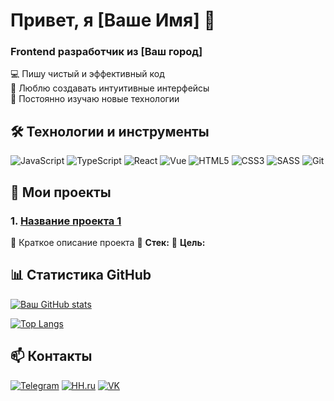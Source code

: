 # Привет, я [Ваше Имя] 👋
### Frontend разработчик из [Ваш город]

💻 Пишу чистый и эффективный код  
🎨 Люблю создавать интуитивные интерфейсы  
🚀 Постоянно изучаю новые технологии  

## 🛠 Технологии и инструменты
![JavaScript](https://img.shields.io/badge/-JavaScript-F7DF1E?style=flat-square&logo=javascript&logoColor=black)
![TypeScript](https://img.shields.io/badge/-TypeScript-3178C6?style=flat-square&logo=typescript&logoColor=white)
![React](https://img.shields.io/badge/-React-61DAFB?style=flat-square&logo=react&logoColor=black)
![Vue](https://img.shields.io/badge/-Vue-4FC08D?style=flat-square&logo=vuedotjs&logoColor=white)
![HTML5](https://img.shields.io/badge/-HTML5-E34F26?style=flat-square&logo=html5&logoColor=white)
![CSS3](https://img.shields.io/badge/-CSS3-1572B6?style=flat-square&logo=css3&logoColor=white)
![SASS](https://img.shields.io/badge/-SASS-CC6699?style=flat-square&logo=sass&logoColor=white)
![Git](https://img.shields.io/badge/-Git-F05032?style=flat-square&logo=git&logoColor=white)

## 🚀 Мои проекты

### 1. [Название проекта 1](ссылка)
📝 Краткое описание проекта
🔧 **Стек:**
🎯 **Цель:**  

## 📊 Статистика GitHub
[![Ваш GitHub stats](https://github-readme-stats.vercel.app/api?username=dimavalencko&show_icons=true&theme=radical)](https://github.com/dimavalencko)

[![Top Langs](https://github-readme-stats.vercel.app/api/top-langs/?username=dimavalencko&layout=compact&theme=radical)](https://github.com/dimavalencko)

## 📫 Контакты
[![Telegram](https://img.shields.io/badge/-Telegram-26A5E4?style=for-the-badge&logo=telegram&logoColor=white)](https://t.me/ceCloud)
[![HH.ru](https://img.shields.io/badge/-HH.ru-FF6600?style=for-the-badge&logo=headhunter&logoColor=white)](https://stavropol.hh.ru/resume/b6c6491fff0912e7400039ed1f713167625635)
[![VK](https://img.shields.io/badge/-VK-0077FF?style=for-the-badge&logo=vk&logoColor=white)](https://vk.com/streetworkout_77)
